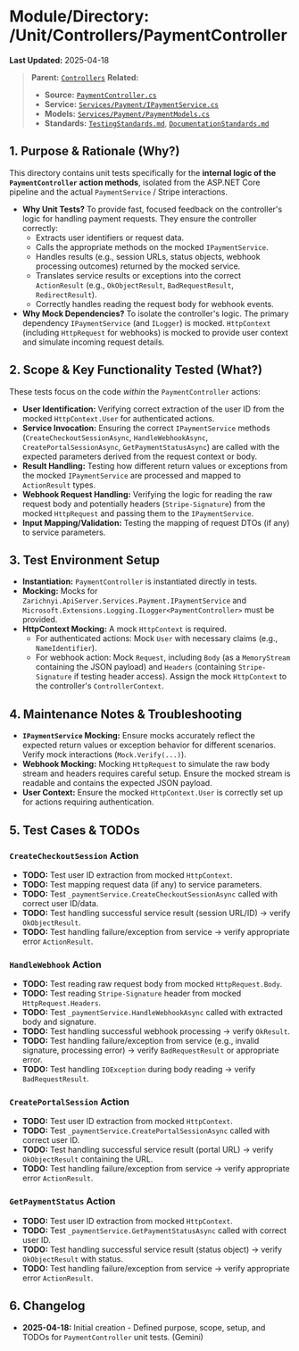 # Module/Directory: /Unit/Controllers/PaymentController

**Last Updated:** 2025-04-18

> **Parent:** [`Controllers`](../README.md)
> **Related:**
> * **Source:** [`PaymentController.cs`](../../../../api-server/Controllers/PaymentController.cs)
> * **Service:** [`Services/Payment/IPaymentService.cs`](../../../../api-server/Services/Payment/IPaymentService.cs)
> * **Models:** [`Services/Payment/PaymentModels.cs`](../../../../api-server/Services/Payment/PaymentModels.cs)
> * **Standards:** [`TestingStandards.md`](../../../../Docs/Development/TestingStandards.md), [`DocumentationStandards.md`](../../../../Docs/Development/DocumentationStandards.md)

## 1. Purpose & Rationale (Why?)

This directory contains unit tests specifically for the **internal logic of the `PaymentController` action methods**, isolated from the ASP.NET Core pipeline and the actual `PaymentService` / Stripe interactions.

* **Why Unit Tests?** To provide fast, focused feedback on the controller's logic for handling payment requests. They ensure the controller correctly:
    * Extracts user identifiers or request data.
    * Calls the appropriate methods on the mocked `IPaymentService`.
    * Handles results (e.g., session URLs, status objects, webhook processing outcomes) returned by the mocked service.
    * Translates service results or exceptions into the correct `ActionResult` (e.g., `OkObjectResult`, `BadRequestResult`, `RedirectResult`).
    * Correctly handles reading the request body for webhook events.
* **Why Mock Dependencies?** To isolate the controller's logic. The primary dependency `IPaymentService` (and `ILogger`) is mocked. `HttpContext` (including `HttpRequest` for webhooks) is mocked to provide user context and simulate incoming request details.

## 2. Scope & Key Functionality Tested (What?)

These tests focus on the code *within* the `PaymentController` actions:

* **User Identification:** Verifying correct extraction of the user ID from the mocked `HttpContext.User` for authenticated actions.
* **Service Invocation:** Ensuring the correct `IPaymentService` methods (`CreateCheckoutSessionAsync`, `HandleWebhookAsync`, `CreatePortalSessionAsync`, `GetPaymentStatusAsync`) are called with the expected parameters derived from the request context or body.
* **Result Handling:** Testing how different return values or exceptions from the mocked `IPaymentService` are processed and mapped to `ActionResult` types.
* **Webhook Request Handling:** Verifying the logic for reading the raw request body and potentially headers (`Stripe-Signature`) from the mocked `HttpRequest` and passing them to the `IPaymentService`.
* **Input Mapping/Validation:** Testing the mapping of request DTOs (if any) to service parameters.

## 3. Test Environment Setup

* **Instantiation:** `PaymentController` is instantiated directly in tests.
* **Mocking:** Mocks for `Zarichnyi.ApiServer.Services.Payment.IPaymentService` and `Microsoft.Extensions.Logging.ILogger<PaymentController>` must be provided.
* **HttpContext Mocking:** A mock `HttpContext` is required.
    * For authenticated actions: Mock `User` with necessary claims (e.g., `NameIdentifier`).
    * For webhook action: Mock `Request`, including `Body` (as a `MemoryStream` containing the JSON payload) and `Headers` (containing `Stripe-Signature` if testing header access). Assign the mock `HttpContext` to the controller's `ControllerContext`.

## 4. Maintenance Notes & Troubleshooting

* **`IPaymentService` Mocking:** Ensure mocks accurately reflect the expected return values or exception behavior for different scenarios. Verify mock interactions (`Mock.Verify(...)`).
* **Webhook Mocking:** Mocking `HttpRequest` to simulate the raw body stream and headers requires careful setup. Ensure the mocked stream is readable and contains the expected JSON payload.
* **User Context:** Ensure the mocked `HttpContext.User` is correctly set up for actions requiring authentication.

## 5. Test Cases & TODOs

### `CreateCheckoutSession` Action
* **TODO:** Test user ID extraction from mocked `HttpContext`.
* **TODO:** Test mapping request data (if any) to service parameters.
* **TODO:** Test `_paymentService.CreateCheckoutSessionAsync` called with correct user ID/data.
* **TODO:** Test handling successful service result (session URL/ID) -> verify `OkObjectResult`.
* **TODO:** Test handling failure/exception from service -> verify appropriate error `ActionResult`.

### `HandleWebhook` Action
* **TODO:** Test reading raw request body from mocked `HttpRequest.Body`.
* **TODO:** Test reading `Stripe-Signature` header from mocked `HttpRequest.Headers`.
* **TODO:** Test `_paymentService.HandleWebhookAsync` called with extracted body and signature.
* **TODO:** Test handling successful webhook processing -> verify `OkResult`.
* **TODO:** Test handling failure/exception from service (e.g., invalid signature, processing error) -> verify `BadRequestResult` or appropriate error.
* **TODO:** Test handling `IOException` during body reading -> verify `BadRequestResult`.

### `CreatePortalSession` Action
* **TODO:** Test user ID extraction from mocked `HttpContext`.
* **TODO:** Test `_paymentService.CreatePortalSessionAsync` called with correct user ID.
* **TODO:** Test handling successful service result (portal URL) -> verify `OkObjectResult` containing the URL.
* **TODO:** Test handling failure/exception from service -> verify appropriate error `ActionResult`.

### `GetPaymentStatus` Action
* **TODO:** Test user ID extraction from mocked `HttpContext`.
* **TODO:** Test `_paymentService.GetPaymentStatusAsync` called with correct user ID.
* **TODO:** Test handling successful service result (status object) -> verify `OkObjectResult` with status.
* **TODO:** Test handling failure/exception from service -> verify appropriate error `ActionResult`.

## 6. Changelog

* **2025-04-18:** Initial creation - Defined purpose, scope, setup, and TODOs for `PaymentController` unit tests. (Gemini)

